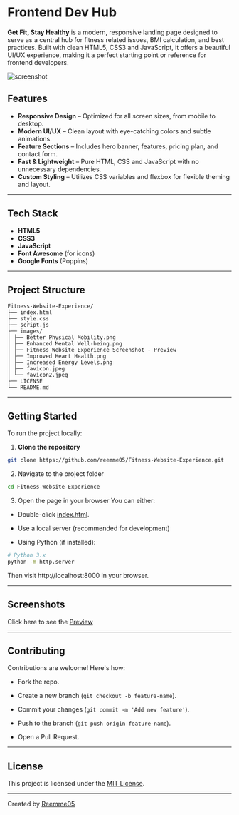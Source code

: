 #  Frontend Dev Hub

**Get Fit, Stay Healthy** is a modern, responsive landing page designed to serve as a central hub for fitness related issues, BMI calculation, and best practices. Built with clean HTML5, CSS3 and JavaScript, it offers a beautiful UI/UX experience, making it a perfect starting point or reference for frontend developers.

![screenshot]([https://github.com/reemme05/Fitness-Website-Experience/blob/main/images/Fitness%20Website%20Experience%20Screenshot%20-%20Preview%20Modified.png])

##  Features

-  **Responsive Design** – Optimized for all screen sizes, from mobile to desktop.
-  **Modern UI/UX** – Clean layout with eye-catching colors and subtle animations.
-  **Feature Sections** – Includes hero banner, features, pricing plan, and contact form.
-  **Fast & Lightweight** – Pure HTML, CSS and JavaScript with no unnecessary dependencies.
-  **Custom Styling** – Utilizes CSS variables and flexbox for flexible theming and layout.

---

##  Tech Stack

- **HTML5**
- **CSS3**
- **JavaScript**
- **Font Awesome** (for icons)
- **Google Fonts** (Poppins)

---

##  Project Structure
```
Fitness-Website-Experience/
├── index.html
├── style.css
├── script.js
├── images/
│ ├── Better Physical Mobility.png
│ ├── Enhanced Mental Well-being.png
│ ├── Fitness Website Experience Screenshot - Preview
│ ├── Improved Heart Health.png
│ ├── Increased Energy Levels.png
│ ├── favicon.jpeg
│ └── favicon2.jpeg
├── LICENSE
└── README.md
```
---

##  Getting Started

To run the project locally:

1. **Clone the repository**

```bash
git clone https://github.com/reemme05/Fitness-Website-Experience.git
```
2. Navigate to the project folder

```bash 
cd Fitness-Website-Experience
```
3. Open the page in your browser
You can either:

- Double-click <a href="https://github.com/reemme05/Fitness-Website-Experience/blob/main/index.html" target="_blank">index.html</a>.

- Use a local server (recommended for development)

- Using Python (if installed):
```bash
# Python 3.x
python -m http.server
```
Then visit http://localhost:8000 in your browser.

---

##  Screenshots

Click here to see the <a href="https://github.com/reemme05/Fitness-Website-Experience/blob/main/images/Fitness%20Website%20Experience%20Screenshot%20-%20Preview%20Modified.png" target="_blank">Preview</a>

---

## Contributing

Contributions are welcome! Here's how:

- Fork the repo.

- Create a new branch (`git checkout -b feature-name`).

- Commit your changes (`git commit -m 'Add new feature'`).

- Push to the branch (`git push origin feature-name`).

- Open a Pull Request.

---

## License

This project is licensed under the <a href="https://github.com/reemme05/Fitness-Website-Experience/blob/main/LICENSE" target="_blank">MIT License</a>.

---

Created by <a href="https://github.com/reemme05" target="_blank" rel="noopener noreferrer">Reemme05</a>
